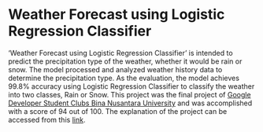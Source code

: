 # Weather Forecast using Logistic Regression Classifier
‘Weather Forecast using Logistic Regression Classifier’ is intended to predict the precipitation type of the weather, whether it would be rain or snow. The model processed and analyzed weather history data to determine the precipitation type. As the evaluation, the model achieves 99.8% accuracy using Logistic Regression Classifier to classify the weather into two classes, Rain or Snow. This project was the final project of [Google Developer Student Clubs Bina Nusantara University](https://www.linkedin.com/company/developers-student-clubs-bina-nusantara-university/) and was accomplished with a score of 94 out of 100. The explanation of the project can be accessed from this [link](https://nadyatyandra.notion.site/Weather-Forecast-using-Logistic-Regression-Classifier-334945d6986a4e9cb0426e1fb93b2f7f?pvs=4).
